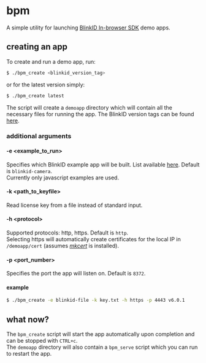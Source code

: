 # bpm

A simple utility for launching [BlinkID In-browser SDK](https://github.com/BlinkID/blinkid-in-browser) demo apps.

## creating an app

To create and run a demo app, run:

```bash
$ ./bpm_create <blinkid_version_tag>
```
or for the latest version simply:
```bash
$ ./bpm_create latest
```

The script will create a `demoapp` directory which will contain all the necessary files for running the app. The BlinkID version tags can be found [here](https://github.com/BlinkID/blinkid-in-browser/tags).

### additional arguments

#### -e \<example_to_run\>
Specifies which BlinkID example app will be built. List available [here](https://github.com/BlinkID/blinkid-in-browser/tree/master/examples).
Default is `blinkid-camera`.  
Currently only javascript examples are used.

#### -k \<path_to_keyfile\>
Read license key from a file instead of standard input.

#### -h \<protocol\>
Supported protocols: http, https. Default is `http`.  
Selecting https will automatically create certificates for the local IP in `/demoapp/cert` (assumes [_mkcert_](https://github.com/FiloSottile/mkcert#macos) is installed).

#### -p \<port_number\>
Specifies the port the app will listen on. Default is `8372`.

#### example
```bash
$ ./bpm_create -e blinkid-file -k key.txt -h https -p 4443 v6.0.1
```

## what now?

The `bpm_create` script will start the app automatically upon completion and can be stopped with `CTRL+c`.  
The `demoapp` directory will also contain a `bpm_serve` script which you can run to restart the app.
